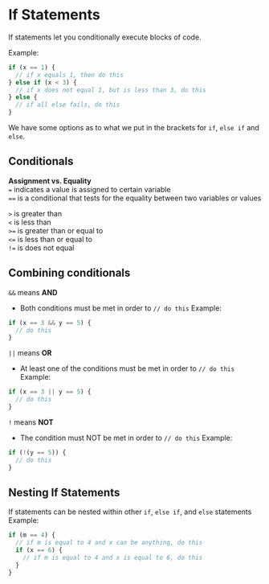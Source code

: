 # If Statements

If statements let you conditionally execute blocks of code.

Example:
```javascript
if (x == 1) {
  // if x equals 1, then do this
} else if (x < 3) {
  // if x does not equal 1, but is less than 3, do this
} else {
  // if all else fails, do this
}
```
We have some options as to what we put in the brackets for `if`, `else if` and `else`.

## Conditionals

**Assignment vs. Equality**  
`=` indicates a value is assigned to certain variable  
`==` is a conditional that tests for the equality between two variables or values

`>` is greater than  
`<` is less than  
`>=` is greater than or equal to  
`<=` is less than or equal to  
`!=` is does not equal  

## Combining conditionals

`&&` means **AND**  
* Both conditions must be met in order to `// do this`
Example:
```javascript
if (x == 3 && y == 5) {
  // do this
}
```
`||` means **OR**  
* At least one of the conditions must be met in order to `// do this`
Example:
```javascript
if (x == 3 || y == 5) {
  // do this
}
```
`!` means **NOT**  
* The condition must NOT be met in order to `// do this`
Example:
```javascript
if (!(y == 5)) {
  // do this
}
```

## Nesting If Statements

If statements can be nested within other `if`, `else if`, and `else` statements  
Example:
```javascript
if (m == 4) {
  // if m is equal to 4 and x can be anything, do this
  if (x == 6) {
    // if m is equal to 4 and x is equal to 6, do this
  }
}
```
